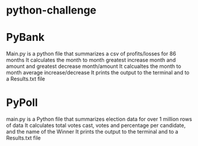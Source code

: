 # python-challenge

# PyBank
Main.py is a python file that summarizes a csv of profits/losses for 86 months
It calculates the month to month greatest increase month and amount and greatest decrease month/amount
It calcualtes the month to month average increase/decrease
It prints the output to the terminal and to a Results.txt file

# PyPoll
main.py is a Python file that summarizes election data for over 1 million rows of data
It calculates total votes cast, votes and percentage per candidate, and the name of the Winner
It prints the output to the terminal and to a Results.txt file